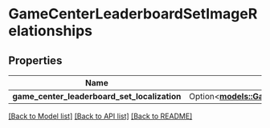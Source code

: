 # GameCenterLeaderboardSetImageRelationships

## Properties

Name | Type | Description | Notes
------------ | ------------- | ------------- | -------------
**game_center_leaderboard_set_localization** | Option<[**models::GameCenterLeaderboardSetImageRelationshipsGameCenterLeaderboardSetLocalization**](GameCenterLeaderboardSetImage_relationships_gameCenterLeaderboardSetLocalization.md)> |  | [optional]

[[Back to Model list]](../README.md#documentation-for-models) [[Back to API list]](../README.md#documentation-for-api-endpoints) [[Back to README]](../README.md)


